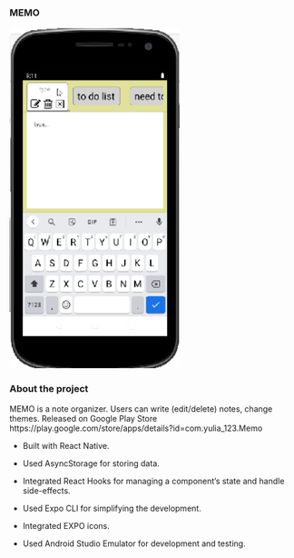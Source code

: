 <h3>MEMO</h3>

<img width="300" height="600" src="./Photo.png"></img>

<h3>About the project</h3>

<p> MEMO is a note organizer. Users can write (edit/delete) notes, change themes.
 Released on Google Play Store https://play.google.com/store/apps/details?id=com.yulia_123.Memo </p>

- Built with React Native.

- Used AsyncStorage for storing data.

- Integrated React Hooks for managing a component’s state and handle side-effects.

- Used Expo CLI for simplifying the development.

- Integrated EXPO icons.

- Used Android Studio Emulator for development and testing.

